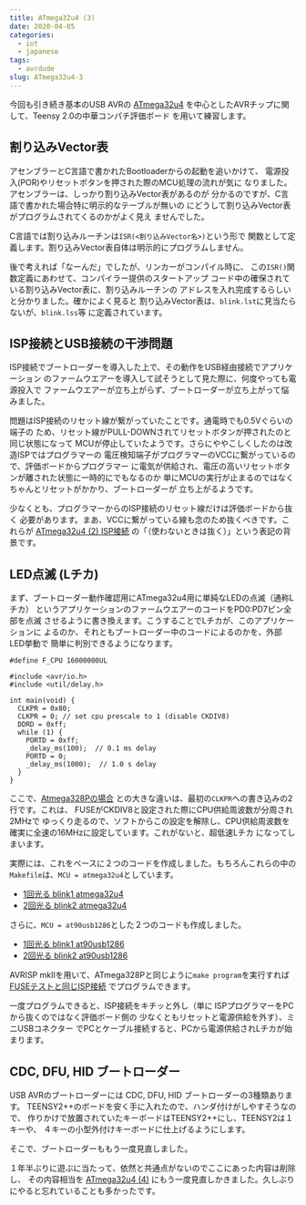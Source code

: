```yaml
---
title: ATmega32u4 (3)
date: 2020-04-05
categories:
  - iot
  - japanese
tags:
  - avrdude
slug: ATmega32u4-3
---
```


今回も引き続き基本のUSB AVRの
[ATmega32u4](https://www.microchip.com/wwwproducts/en/ATmega32u4)
を中心としたAVRチップに関して、Teensy 2.0の中華コンパチ評価ボード
を用いて練習します。

## 割り込みVector表

アセンブラーとC言語で書かれたBootloaderからの起動を追いかけて、
電源投入(POR)やリセットボタンを押された際のMCU処理の流れが気に
なりました。アセンブラーは、しっかり割り込みVector表があるのが
分かるのですが、C言語で書かれた場合特に明示的なテーブルが無いの
にどうして割り込みVector表がプログラムされてくるのかがよく見え
ませんでした。

C言語では割り込みルーチンは`ISR(<割り込みVector名>)`という形で
関数として定義します。割り込みVector表自体は明示的にプログラムしません。

後で考えれば「なーんだ」でしたが、リンカーがコンパイル時に、
この`ISR()`関数定義にあわせて、コンパイラー提供のスタートアップ
コード中の確保されている割り込みVector表に、割り込みルーチンの
アドレスを入れ完成するらしいと分かりました。確かによく見ると
割り込みVector表は、`blink.lst`に見当たらないが、`blink.lss`等
に定義されています。

## ISP接続とUSB接続の干渉問題

ISP接続でブートローダーを導入した上で、その動作をUSB経由接続でアプリケーション
のファームウエアーを導入して試そうとして見た際に、何度やっても電源投入で
ファームウエアーが立ち上がらず、ブートローダーが立ち上がって悩みました。

問題はISP接続のリセット線が繋がっていたことです。通電時でも0.5Vぐらいの端子の
ため、リセット線がPULL-DOWNされてリセットボタンが押されたのと同じ状態になって
MCUが停止していたようです。さらにややこしくしたのは改造ISPではプログラマーの
電圧検知端子がプログラマーのVCCに繋がっているので、評価ボードからプログラマー
に電気が供給され、電圧の高いリセットボタンが離された状態に一時的にでもなるのか
単にMCUの実行が止まるのではなくちゃんとリセットがかかり、ブートローダーが
立ち上がるようです。

少なくとも、プログラマーからのISP接続のリセット線だけは評価ボードから抜く
必要があります。まあ、VCCに繋がっている線も念のため抜くべきです。これらが
[ATmega32u4 (2) ISP接続](/jp/2020/03/29/atmega32u4-2/)
の「（使わないときは抜く）」という表記の背景です。

## LED点滅 (Lチカ)

まず、ブートローダー動作確認用にATmega32u4用に単純なLEDの点滅（通称Lチカ）
というアプリケーションのファームウエアーのコードをPD0:PD7ピン全部を点滅
させるように書き換えます。こうすることでLチカが、このアプリケーションに
よるのか、それともブートローダー中のコードによるのかを、外部LED挙動で
簡単に判別できるようになります。

```
#define F_CPU 16000000UL

#include <avr/io.h>
#include <util/delay.h>

int main(void) {
  CLKPR = 0x80;
  CLKPR = 0; // set cpu prescale to 1 (disable CKDIV8)
  DDRD = 0xff;
  while (1) {
    PORTD = 0xff;
    _delay_ms(100);  // 0.1 ms delay
    PORTD = 0;
    _delay_ms(1000);  // 1.0 s delay
  }
}
```

ここで、[Atmega328Pの場合](/jp/2020/03/03/atmega328p-2/)
との大きな違いは、最初の`CLKPR`への書き込みの2行です。これは、
FUSEがCKDIV8と設定された際にCPU供給周波数が分周され2MHzで
ゆっくり走るので、ソフトからこの設定を解除し、CPU供給周波数を
確実に全速の16MHzに設定しています。これがないと、超低速Lチカ
になってしまいます。

実際には、これをベースに２つのコードを作成しました。もちろんこれらの中の`Makefile`は、`MCU = atmega32u4`としています。
* [1回光る blink1 atmega32u4](https://github.com/osamuaoki/osamuaoki-hugo-proj/tree/master/003_m32u4/blink1)
* [2回光る blink2 atmega32u4](https://github.com/osamuaoki/osamuaoki-hugo-proj/tree/master/003_m32u4/blink2)


さらに、`MCU = at90usb1286`とした２つのコードも作成しました。
* [1回光る blink1 at90usb1286](https://github.com/osamuaoki/osamuaoki-hugo-proj/tree/master/004_usb1286/blink1)
* [2回光る blink2 at90usb1286](https://github.com/osamuaoki/osamuaoki-hugo-proj/tree/master/004_usb1286/blink2)

AVRISP mkIIを用いて、ATmega328Pと同じように`make program`を実行すれば
[FUSEテストと同じISP接続](/jp/2020/03/29/atmega32u4-2/)
でプログラムできます。

一度プログラムできると、ISP接続をキチッと外し（単に
ISPプログラマーをPCから抜くのではなく評価ボード側の
少なくともリセットと電源供給を外す）、ミニUSBコネクター
でPCとケーブル接続すると、PCから電源供給されLチカが始まります。

## CDC, DFU, HID ブートローダー

USB AVRのブートローダーには CDC, DFU, HID ブートローダーの3種類あります。
TEENSY2++のボードを安く手に入れたので、ハンダ付けがしやすそうなので、
作りかけで放置されていたキーボードはTEENSY2++にし、TEENSY2は１キーや、
４キーの小型外付けキーボードに仕上げるようにします。

そこで、ブートローダーももう一度見直しました。

１年半ぶりに遊ぶに当たって、依然と共通点がないのでここにあった内容は削除し、
その内容相当を
[ATmega32u4 (4)](https://osamuaoki.github.io/jp/2020/04/05/atmega32u4-4/)
にもう一度見直しかきました。久しぶりにやると忘れていることも多かったです。

<!-- vim: se ai tw=79: -->


